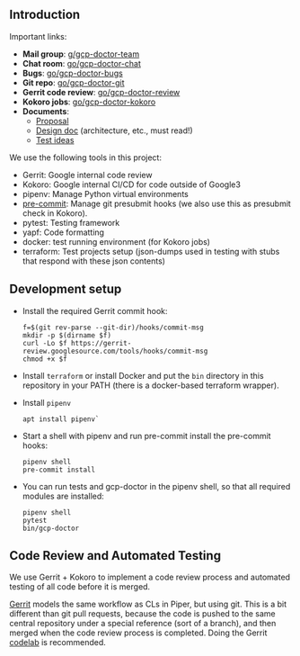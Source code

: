 ## Introduction

Important links:

-   **Mail group**: [g/gcp-doctor-team](http://g/gcp-doctor-team)
-   **Chat room**: [go/gcp-doctor-chat](http://go/gcp-doctor-chat)
-   **Bugs**: [go/gcp-doctor-bugs](http://go/gcp-doctor-bugs)
-   **Git repo**: [go/gcp-doctor-git](http://go/gcp-doctor-git)
-   **Gerrit code review**: [go/gcp-doctor-review](http://go/gcp-doctor-review)
-   **Kokoro jobs**: [go/gcp-doctor-kokoro](http://go/gcp-doctor-kokoro)
-   **Documents**:
    -   [Proposal](http://go/gcp-doctor-proposal)
    -   [Design doc](http://go/gcp-doctor-design) (architecture, etc., must
        read!)
    -   [Test ideas](http://go/gcp-doctor-test-ideas)

We use the following tools in this project:

-   Gerrit: Google internal code review
-   Kokoro: Google internal CI/CD for code outside of Google3
-   pipenv: Manage Python virtual environments
-   [pre-commit](https://pre-commit.com): Manage git presubmit hooks (we also
    use this as presubmit check in Kokoro).
-   pytest: Testing framework
-   yapf: Code formatting
-   docker: test running environment (for Kokoro jobs)
-   terraform: Test projects setup (json-dumps used in testing with stubs that
    respond with these json contents)

## Development setup

-   Install the required Gerrit commit hook:

    ```
    f=$(git rev-parse --git-dir)/hooks/commit-msg
    mkdir -p $(dirname $f)
    curl -Lo $f https://gerrit-review.googlesource.com/tools/hooks/commit-msg
    chmod +x $f
    ```

-   Install `terraform` or install Docker and put the `bin` directory in this
    repository in your PATH (there is a docker-based terraform wrapper).

-   Install `pipenv`

    ```
    apt install pipenv`
    ```

-   Start a shell with pipenv and run pre-commit install the pre-commit hooks:

    ```
    pipenv shell
    pre-commit install
    ```

-   You can run tests and gcp-doctor in the pipenv shell, so that all required
    modules are installed:

    ```
    pipenv shell
    pytest
    bin/gcp-doctor
    ```

## Code Review and Automated Testing

We use Gerrit + Kokoro to implement a code review process and automated testing
of all code before it is merged.

[Gerrit](http://go/gerrit) models the same workflow as CLs in Piper, but using
git. This is a bit different than git pull requests, because the code is pushed
to the same central repository under a special reference (sort of a branch), and
then merged when the code review process is completed. Doing the Gerrit
[codelab](https://g3doc.corp.google.com/company/teams/gerritcodereview/users/intro-codelab.md)
is recommended.
